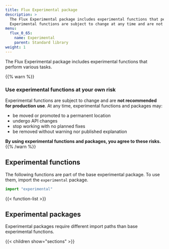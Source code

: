 ```yaml
---
title: Flux Experimental package
description: >
  The Flux Experimental package includes experimental functions that perform various tasks.
  Experimental functions are subject to change at any time and are not recommended for production use.
menu:
  flux_0_65:
    name: Experimental
    parent: Standard library
weight: 1
---
```


The Flux Experimental package includes experimental functions that perform various tasks.

{{% warn %}}
### Use experimental functions at your own risk
Experimental functions are subject to change and are **not recommended for production use**.
At any time, experimental functions and packages may:

- be moved or promoted to a permanent location
- undergo API changes
- stop working with no planned fixes
- be removed without warning nor published explanation

**By using experimental functions and packages, you agree to these risks.**
{{% /warn %}}

## Experimental functions
The following functions are part of the base experimental package.
To use them, import the `experimental` package.

```js
import "experimental"
```

{{< function-list >}}

## Experimental packages
Experimental packages require different import paths than base experimental functions.

{{< children show="sections" >}}
